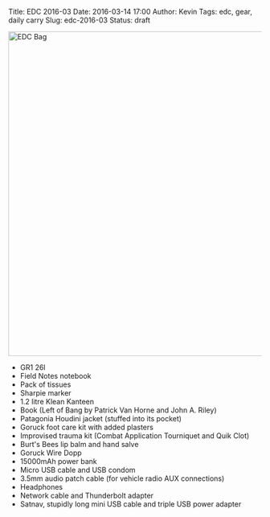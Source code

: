 Title: EDC 2016-03
Date: 2016-03-14 17:00
Author: Kevin
Tags: edc, gear, daily carry
Slug: edc-2016-03
Status: draft

<a data-flickr-embed="true"  href="https://www.flickr.com/photos/Kevinisageek/25666567442/in/datetaken/" title="EDC Bag"><img src="https://farm2.staticflickr.com/1554/25666567442_efb9a73bd3_c.jpg" width="800" height="646" alt="EDC Bag"></a>

* GR1 26l
* Field Notes notebook
* Pack of tissues
* Sharpie marker
* 1.2 litre Klean Kanteen
* Book (Left of Bang by Patrick Van Horne and John A. Riley)
* Patagonia Houdini jacket (stuffed into its pocket)
* Goruck foot care kit with added plasters
* Improvised trauma kit (Combat Application Tourniquet and Quik Clot)
* Burt's Bees lip balm and hand salve
* Goruck Wire Dopp
* 15000mAh power bank
* Micro USB cable and USB condom
* 3.5mm audio patch cable (for vehicle radio AUX connections)
* Headphones
* Network cable and Thunderbolt adapter
* Satnav, stupidly long mini USB cable and triple USB power adapter
